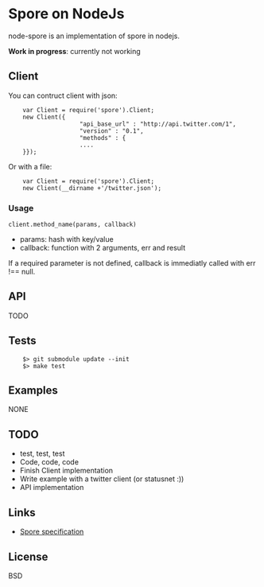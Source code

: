 # Spore on NodeJs #

node-spore is an implementation of spore in nodejs.

**Work in progress**: currently not working

## Client ##

You can contruct client with json:

        var Client = require('spore').Client;
        new Client({
                        "api_base_url" : "http://api.twitter.com/1",
                        "version" : "0.1",
                        "methods" : {
                        ....
        }});

Or with a file:

        var Client = require('spore').Client;
        new Client(__dirname +'/twitter.json');

### Usage ###

`client.method_name(params, callback)`

* params: hash with key/value
* callback: function with 2 arguments, err and result

If a required parameter is not defined, callback is immediatly called with err !== null.

## API ##

TODO

## Tests ##

        $> git submodule update --init
        $> make test

## Examples ##

NONE

## TODO ##

* test, test, test
* Code, code, code
* Finish Client implementation
* Write example with a twitter client (or statusnet :))
* API implementation

## Links ##

* [Spore specification](http://github.com/SPORE/specifications)

## License ##

BSD
